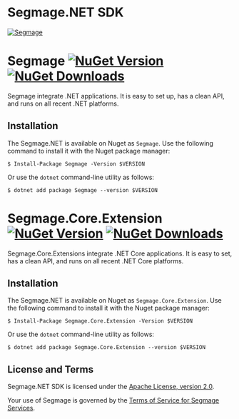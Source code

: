 # Segmage.NET SDK
[![Segmage](https://avatars.githubusercontent.com/u/153565656?v=4)](https://www.segmage.com)


# Segmage [![NuGet Version](http://img.shields.io/nuget/v/Segmage.svg?style=flat)](https://www.nuget.org/packages/Segmage/) [![NuGet Downloads](https://img.shields.io/nuget/dt/segmage.svg)](https://www.nuget.org/packages/Segmage/) 

Segmage integrate .NET applications. It is easy to set up, has a clean API, and runs on all recent .NET platforms.
## Installation
The Segmage.NET is available on Nuget as `Segmage`. Use the
following command to install it with the Nuget package manager:
```
$ Install-Package Segmage -Version $VERSION
```

Or use the `dotnet` command-line utility as follows:

```
$ dotnet add package Segmage --version $VERSION
```

# Segmage.Core.Extension [![NuGet Version](http://img.shields.io/nuget/v/Segmage.Core.Extensions.svg?style=flat)](https://www.nuget.org/packages/Segmage.Core.Extensions/) [![NuGet Downloads](https://img.shields.io/nuget/dt/Segmage.Core.Extensions.svg)](https://www.nuget.org/packages/Segmage.Core.Extensions/) 

Segmage.Core.Extensions integrate .NET Core applications. It is easy to set, has a clean API, and runs on all recent .NET  Core platforms.
## Installation
The Segmage.NET is available on Nuget as `Segmage.Core.Extension`. Use the
following command to install it with the Nuget package manager:
```
$ Install-Package Segmage.Core.Extension -Version $VERSION
```

Or use the `dotnet` command-line utility as follows:

```
$ dotnet add package Segmage.Core.Extension --version $VERSION
```

## License and Terms

Segmage.NET SDK is licensed under the
[Apache License, version 2.0](http://www.apache.org/licenses/LICENSE-2.0).

Your use of Segmage is governed by the
[Terms of Service for Segmage Services](https://www.segmage.com/terms/).

